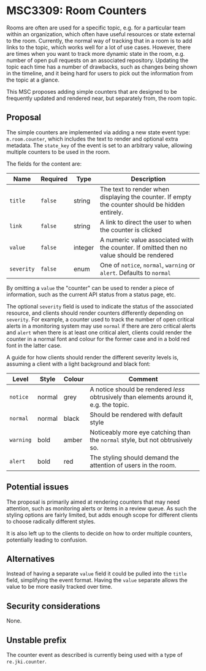 # MSC3309: Room Counters

Rooms are often are used for a specific topic, e.g. for a particular team within
an organization, which often have useful resources or state external to the
room. Currently, the normal way of tracking that in a room is to add links to
the topic, which works well for a lot of use cases. However, there are times
when you want to track more dynamic state in the room, e.g. number of open pull
requests on an associated repository. Updating the topic each time has a number
of drawbacks, such as changes being shown in the timeline, and it being hard for
users to pick out the information from the topic at a glance.

This MSC proposes adding simple counters that are designed to be frequently
updated and rendered near, but separately from, the room topic.


## Proposal

The simple counters are implemented via adding a new state event type:
`m.room.counter`, which includes the text to render and optional extra metadata.
The `state_key` of the event is set to an arbitrary value, allowing multiple
counters to be used in the room.

The fields for the content are:

| Name | Required | Type | Description |
|------|----------|------|-------------|
| `title` | `false` | string | The text to render when displaying the counter. If empty the counter should be hidden entirely. |
| `link` | `false` | string | A link to direct the user to when the counter is clicked |
| `value` | `false` | integer | A numeric value associated with the counter. If omitted then no value should be rendered |
| `severity` | `false` | enum | One of `notice`, `normal`, `warning` or `alert`. Defaults to `normal` |

By omitting a `value` the "counter" can be used to render a piece of
information, such as the current API status from a status page, etc.

The optional `severity` field is used to indicate the status of the associated
resource, and clients should render counters differently depending on
`severity`. For example, a counter used to track the number of open critical
alerts in a monitoring system may use `normal` if there are zero critical alerts
and `alert` when there is at least one critical alert, clients could render the
counter in a normal font and colour for the former case and in a bold red font
in the latter case.

A guide for how clients should render the different severity levels is, assuming
a client with a light background and black font:

| Level | Style | Colour | Comment |
|-------|-------|--------|---------|
| `notice` | normal | grey | A notice should be rendered *less* obtrusively than elements around it, e.g. the topic. |
| `normal` | normal | black | Should be rendered with default style |
| `warning` | bold | amber | Noticeably more eye catching than the `normal` style, but not obtrusively so. |
| `alert` | bold | red | The styling should demand the attention of users in the room. |


## Potential issues

The proposal is primarily aimed at rendering counters that may need attention,
such as monitoring alerts or items in a review queue. As such the styling
options are fairly limited, but adds enough scope for different clients to
choose radically different styles.

It is also left up to the clients to decide on how to order multiple counters,
potentially leading to confusion.

## Alternatives

Instead of having a separate `value` field it could be pulled into the `title`
field, simplifying the event format. Having the `value` separate allows the
value to be more easily tracked over time.

## Security considerations

None.

## Unstable prefix

The counter event as described is currently being used with a type of `re.jki.counter`.
